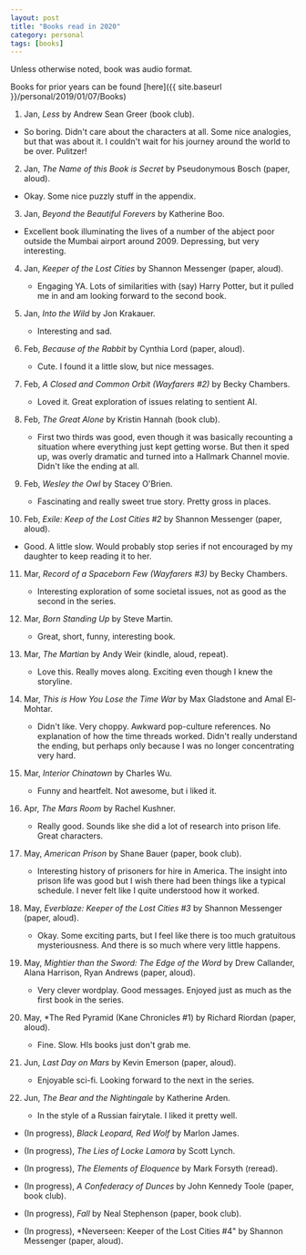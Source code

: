 ```yaml
---
layout: post
title: "Books read in 2020"
category: personal
tags: [books]
---
```


Unless otherwise noted, book was audio format.

Books for prior years can be found [here]({{ site.baseurl }}/personal/2019/01/07/Books)

1. Jan, *Less* by Andrew Sean Greer (book club).
  - So boring. Didn't care about the characters at all. Some nice
    analogies, but that was about it. I couldn't wait for his journey
    around the world to be over. Pulitzer!

2. Jan, *The Name of this Book is Secret* by Pseudonymous Bosch (paper, aloud).
  - Okay. Some nice puzzly stuff in the appendix. 

3. Jan, *Beyond the Beautiful Forevers* by Katherine Boo.
  - Excellent book illuminating the lives of a number of the abject
    poor outside the Mumbai airport around 2009. Depressing, but very
    interesting.

4. Jan, *Keeper of the Lost Cities* by Shannon Messenger (paper, aloud).
   - Engaging YA. Lots of similarities with (say) Harry Potter, but it
     pulled me in and am looking forward to the second book.

5. Jan, *Into the Wild* by Jon Krakauer.
   - Interesting and sad.

6. Feb, *Because of the Rabbit* by Cynthia Lord (paper, aloud).
   - Cute. I found it a little slow, but nice messages.
 
7. Feb, *A Closed and Common Orbit (Wayfarers #2)* by Becky Chambers.
   - Loved it. Great exploration of issues relating to sentient AI.

8. Feb, *The Great Alone* by Kristin Hannah (book club).
   - First two thirds was good, even though it was basically
     recounting a situation where everything just kept getting
     worse. But then it sped up, was overly dramatic and turned into a
     Hallmark Channel movie. Didn't like the ending at all.

9. Feb, *Wesley the Owl* by Stacey O'Brien.
   - Fascinating and really sweet true story. Pretty gross in places.

10. Feb, *Exile: Keep of the Lost Cities #2* by Shannon Messenger (paper, aloud).
   - Good. A little slow. Would probably stop series if not encouraged
     by my daughter to keep reading it to her.

11. Mar, *Record of a Spaceborn Few (Wayfarers #3)* by Becky Chambers.
    - Interesting exploration of some societal issues, not as good as
      the second in the series.

12. Mar, *Born Standing Up* by Steve Martin.
    - Great, short, funny, interesting book.

13. Mar, *The Martian* by Andy Weir (kindle, aloud, repeat). 
    - Love this. Really moves along. Exciting even though I knew the storyline.

14. Mar, *This is How You Lose the Time War* by Max Gladstone and Amal El-Mohtar.
    - Didn't like. Very choppy. Awkward pop-culture references. No
      explanation of how the time threads worked. Didn't really
      understand the ending, but perhaps only because I was no longer
      concentrating very hard.

15. Mar, *Interior Chinatown* by Charles Wu.
    - Funny and heartfelt. Not awesome, but i liked it.

16. Apr, *The Mars Room* by Rachel Kushner.
    - Really good. Sounds like she did a lot of research into prison life. Great characters.

17. May, *American Prison* by Shane Bauer (paper, book club).
    - Interesting history of prisoners for hire in America. The
      insight into prison life was good but I wish there had been
      things like a typical schedule. I never felt like I quite
      understood how it worked.

18. May, *Everblaze: Keeper of the Lost Cities #3* by Shannon Messenger (paper, aloud).
    - Okay. Some exciting parts, but I feel like there is too much gratuitous mysteriousness.
      And there is so much where very little happens.

19. May, *Mightier than the Sword: The Edge of the Word* by Drew Callander, Alana Harrison, Ryan Andrews (paper, aloud).
    - Very clever wordplay. Good messages. Enjoyed just as much as the first book in the series.

20. May, *The Red Pyramid (Kane Chronicles #1) by Richard Riordan (paper, aloud).
    - Fine. Slow. HIs books just don't grab me.

21. Jun, *Last Day on Mars* by Kevin Emerson (paper, aloud).
    - Enjoyable sci-fi. Looking forward to the next in the series.

22. Jun, *The Bear and the Nightingale* by Katherine Arden.
    - In the style of a Russian fairytale. I liked it pretty well.

- (In progress), *Black Leopard, Red Wolf* by Marlon James.

- (In progress), *The Lies of Locke Lamora* by Scott Lynch.

- (In progress), *The Elements of Eloquence* by Mark Forsyth (reread).

- (In progress), *A Confederacy of Dunces* by John Kennedy Toole (paper, book club).


- (In progress), *Fall* by Neal Stephenson (paper, book club).

- (In progress), *Neverseen: Keeper of the Lost Cities #4" by Shannon Messenger (paper, aloud).

